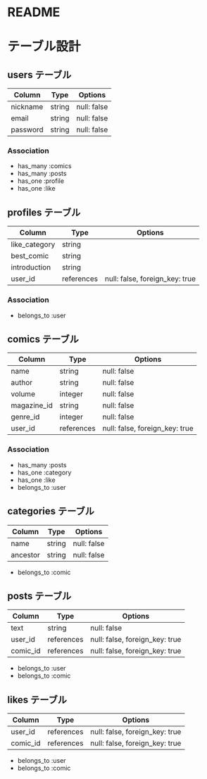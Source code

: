 # README

# テーブル設計

## users テーブル

| Column   | Type   | Options     |
| -------- | ------ | ----------- |
| nickname | string | null: false |
| email    | string | null: false |
| password | string | null: false |

### Association
- has_many :comics
- has_many :posts
- has_one  :profile
- has_one  :like


## profiles テーブル

| Column        | Type       | Options     |
| ------------- | ---------- | ----------- |
| like_category | string     |             |
| best_comic    | string     |             |
| introduction  | string     |             |
| user_id       | references | null: false, foreign_key: true|

### Association
- belongs_to  :user


## comics テーブル

| Column       | Type       | Options     |
| -------------| ---------- | ----------- |
| name         | string     | null: false |
| author       | string     | null: false |
| volume       | integer    | null: false |
| magazine_id  | string     | null: false |
| genre_id     | integer    | null: false |
| user_id      | references | null: false, foreign_key: true|

### Association
- has_many :posts
- has_one  :category
- has_one  :like
- belongs_to  :user


## categories テーブル

| Column      | Type       | Options     |
| ----------- | ---------- | ----------- |
| name        | string     | null: false |
| ancestor    | string     | null: false |

- belongs_to  :comic


## posts テーブル

| Column      | Type       | Options     |
| ----------- | ---------- | ----------- |
| text        | string     | null: false |
| user_id     | references | null: false, foreign_key: true|
| comic_id    | references | null: false, foreign_key: true|

- belongs_to  :user
- belongs_to  :comic

## likes テーブル

| Column      | Type       | Options     |
| ----------- | ---------- | ----------- |
| user_id     | references | null: false, foreign_key: true|
| comic_id    | references | null: false, foreign_key: true|

- belongs_to  :user
- belongs_to  :comic



